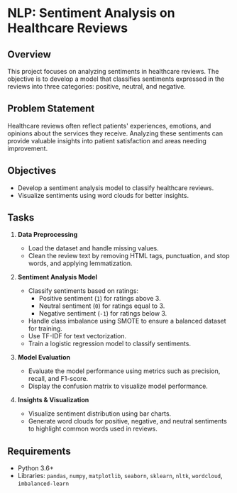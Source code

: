 # NLP: Sentiment Analysis on Healthcare Reviews

## Overview
This project focuses on analyzing sentiments in healthcare reviews. The objective is to develop a model that classifies sentiments expressed in the reviews into three categories: positive, neutral, and negative. 

## Problem Statement
Healthcare reviews often reflect patients' experiences, emotions, and opinions about the services they receive. Analyzing these sentiments can provide valuable insights into patient satisfaction and areas needing improvement.

## Objectives
- Develop a sentiment analysis model to classify healthcare reviews.
- Visualize sentiments using word clouds for better insights.

## Tasks
1. **Data Preprocessing**
    - Load the dataset and handle missing values.
    - Clean the review text by removing HTML tags, punctuation, and stop words, and applying lemmatization.

2. **Sentiment Analysis Model**
    - Classify sentiments based on ratings:
        - Positive sentiment (`1`) for ratings above 3.
        - Neutral sentiment (`0`) for ratings equal to 3.
        - Negative sentiment (`-1`) for ratings below 3.
    - Handle class imbalance using SMOTE to ensure a balanced dataset for training.
    - Use TF-IDF for text vectorization.
    - Train a logistic regression model to classify sentiments.

3. **Model Evaluation**
    - Evaluate the model performance using metrics such as precision, recall, and F1-score.
    - Display the confusion matrix to visualize model performance.

4. **Insights & Visualization**
    - Visualize sentiment distribution using bar charts.
    - Generate word clouds for positive, negative, and neutral sentiments to highlight common words used in reviews.

## Requirements
- Python 3.6+
- Libraries: `pandas`, `numpy`, `matplotlib`, `seaborn`, `sklearn`, `nltk`, `wordcloud`, `imbalanced-learn`



